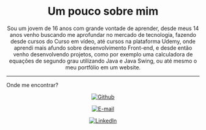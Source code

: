 <h1 align="center">Um pouco sobre mim</h1>

   <p align="center"> Sou um jovem de 16 anos com grande vontade de aprender, desde meus 14 anos venho buscando me aprofundar no mercado de tecnologia, fazendo desde cursos do Curso em vídeo, até cursos na plataforma Udemy, onde aprendi mais afundo sobre desenvolvimento Front-end, e desde então venho desenvolvendo projetos, como por exemplo uma calculadora de equações de segundo grau utilizando Java e Java Swing, ou até mesmo o meu portfólio em um website. </p>

<hr>
 <p>Onde me encontrar?</p>
 <div align="center">

 [![Github](https://img.shields.io/badge/Github-000?style=for-the-badge&logo=Github&logoColor=fffff)](https://github.com/lucasbennerzt)

 [![E-mail](https://img.shields.io/badge/-Email-000?style=for-the-badge&logo=microsoft-outlook&logoColor=White)](mailto:lucasgcbennertz@gmail.com)

 [![LinkedIn](https://img.shields.io/badge/LinkedIn-0077B5?style=for-the-badge&logo=linkedin&logoColor=white)](https://www.linkedin.com/in/lucas-bennertz/)
</div>
